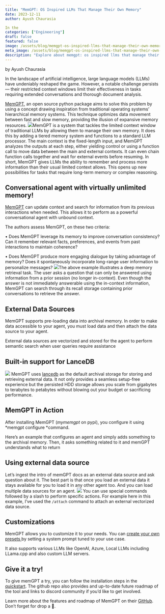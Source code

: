 ```yaml
---
title: "MemGPT: OS Inspired LLMs That Manage Their Own Memory"
date: 2023-12-11
author: Ayush Chaurasia

In the
categories: ["Engineering"]
draft: false
featured: false
image: /assets/blog/memgpt-os-inspired-llms-that-manage-their-own-memory-793d6eed417e/preview-image.png
meta_image: /assets/blog/memgpt-os-inspired-llms-that-manage-their-own-memory-793d6eed417e/preview-image.png
description: "Explore about memgpt: os inspired llms that manage their own memory. Get practical steps, examples, and best practices you can use now."
---
```


by Ayush Chaurasia

In the landscape of artificial intelligence, large language models (LLMs) have undeniably reshaped the game. However, a notable challenge persists — their restricted context windows limit their effectiveness in tasks requiring extended conversations and thorough document analysis.

[MemGPT](https://github.com/cpacker/MemGPT), an open source python package aims to solve this problem by using a concept drawing inspiration from traditional operating systems’ hierarchical memory systems. This technique optimizes data movement between fast and slow memory, providing the illusion of expansive memory resources.
![](https://miro.medium.com/v2/resize:fit:770/1*RvDrywTt1wbW2j0uKZ9-wQ.png)MemGPT is a system that tackles the limited context window of traditional LLMs by allowing them to manage their own memory. It does this by adding a tiered memory system and functions to a standard LLM processor. The main context is the fixed-length input, and MemGPT analyzes the outputs at each step, either yielding control or using a function call to move data between the main and external contexts. It can even chain function calls together and wait for external events before resuming. In short, MemGPT gives LLMs the ability to remember and process more information than their usual limited context allows. This opens up new possibilities for tasks that require long-term memory or complex reasoning.
## Conversational agent with virtually unlimited memory!

[MemGPT](https://github.com/cpacker/MemGPT) can update context and search for information from its previous interactions when needed. This allows it to perform as a powerful conversational agent with unbound context.

The authors assess MemGPT, on these two criteria:

• Does MemGPT leverage its memory to improve conversation consistency? Can it remember relevant facts, preferences, and events from past interactions to maintain coherence?

• Does MemGPT produce more engaging dialogue by taking advantage of memory? Does it spontaneously incorporate long-range user information to personalize messages?
![](https://miro.medium.com/v2/resize:fit:770/1*kZhTIVAmMLlPM5CGqiwm4A.png)The above example illustrates a deep memory retrieval task. The user asks a question that can only be answered using information from a prior session (no longer in-context). Even though the answer is not immediately answerable using the in-context information, MemGPT can search through its recall storage containing prior conversations to retrieve the answer.
## External Data Sources

MemGPT supports pre-loading data into archival memory. In order to make data accessible to your agent, you must load data and then attach the data source to your agent.

External data sources are vectorized and stored for the agent to perform semantic search when user queries require assistance

## Built-in support for LanceDB

![](https://miro.medium.com/v2/resize:fit:770/1*8kW8NQPW25PJn5vFEAGbWg.png)
MemGPT uses [lancedb](http://lancedb.com/) as the default archival storage for storing and retrieving external data. It not only provides a seamless setup-free experience but the persisted HDD storage allows you scale from gigabytes to terabytes to petabytes without blowing out your budget or sacrificing performance.

## MemGPT in Action

After installing MemGPT (*mymemgpt* on pypi), you configure it using *memgpt configure *command.

Here’s an example that configures an agent and simply adds something to the archival memory. Then, it asks something related to it and memGPT understands what to return

## Using external data source

Let’s ingest the intro of memGPT docs as an external data source and ask question about it. The best part is that once you load an external data it stays available for you to load it in any other agent too. And you can load multiple data sources for an agent.
![](https://miro.medium.com/v2/resize:fit:770/1*H0djUI2u0uinm50VuhWXRg.png)
You can use special commands followed by a slash to perform specific actions. For example here in this example, I’ve used the `/attach` command to attach an external vectorized data source.

## Customizations

MemGPT allows you to customize it to your needs. You can [create your own presets ](https://memgpt.readthedocs.io/en/latest/presets/)by setting a system prompt tuned to your use case.

It also supports various LLMs like OpenAI, Azure, Local LLMs including LLama.cpp and also custom LLM servers.

## Give it a try!

To give memGPT a try, you can follow the installation steps in the [quickstart](https://github.com/cpacker/MemGPT). The github repo also provides and up-to-date future roadmap of the tool and links to discord community if you’d like to get involved.

Learn more about the features and roadmap of MemGPT on their [GitHub](https://github.com/cpacker/MemGPT). Don’t forget for drop a 🌟.
